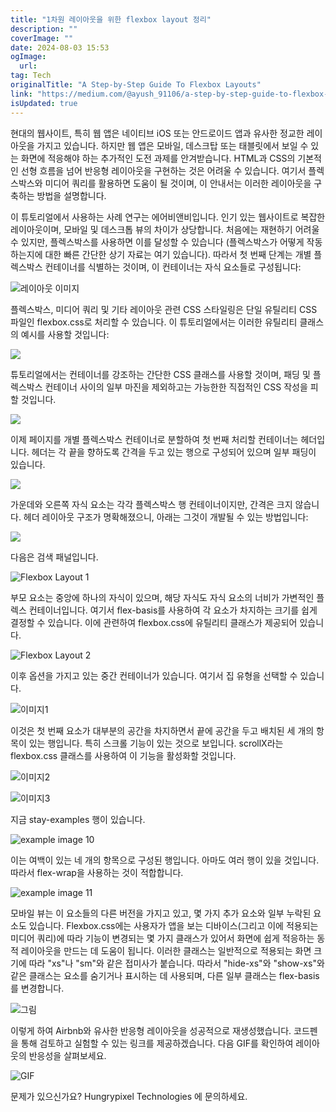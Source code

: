 ```yaml
---
title: "1차원 레이아웃을 위한 flexbox layout 정리"
description: ""
coverImage: ""
date: 2024-08-03 15:53
ogImage:
  url:
tag: Tech
originalTitle: "A Step-by-Step Guide To Flexbox Layouts"
link: "https://medium.com/@ayush_91106/a-step-by-step-guide-to-flexbox-layouts-0edc8eaa021b"
isUpdated: true
---
```


현대의 웹사이트, 특히 웹 앱은 네이티브 iOS 또는 안드로이드 앱과 유사한 정교한 레이아웃을 가지고 있습니다. 하지만 웹 앱은 모바일, 데스크탑 또는 태블릿에서 보일 수 있는 화면에 적응해야 하는 추가적인 도전 과제를 안겨받습니다. HTML과 CSS의 기본적인 선형 흐름을 넘어 반응형 레이아웃을 구현하는 것은 어려울 수 있습니다. 여기서 플렉스박스와 미디어 쿼리를 활용하면 도움이 될 것이며, 이 안내서는 이러한 레이아웃을 구축하는 방법을 설명합니다.

이 튜토리얼에서 사용하는 사례 연구는 에어비앤비입니다. 인기 있는 웹사이트로 복잡한 레이아웃이며, 모바일 및 데스크톱 뷰의 차이가 상당합니다. 처음에는 재현하기 어려울 수 있지만, 플렉스박스를 사용하면 이를 달성할 수 있습니다 (플렉스박스가 어떻게 작동하는지에 대한 빠른 간단한 상기 자료는 여기 있습니다). 따라서 첫 번째 단계는 개별 플렉스박스 컨테이너를 식별하는 것이며, 이 컨테이너는 자식 요소들로 구성됩니다:

![레이아웃 이미지](/assets/img/A-Step-by-Step-Guide-To-Flexbox-Layouts_0.png)

플렉스박스, 미디어 쿼리 및 기타 레이아웃 관련 CSS 스타일링은 단일 유틸리티 CSS 파일인 flexbox.css로 처리할 수 있습니다. 이 튜토리얼에서는 이러한 유틸리티 클래스의 예시를 사용할 것입니다:

<!-- seedividend - 사각형 -->

<ins class="adsbygoogle"
     style="display:block"
     data-ad-client="ca-pub-4877378276818686"
     data-ad-slot="1898504329"
     data-ad-format="auto"
     data-full-width-responsive="true"></ins>

<script>
     (adsbygoogle = window.adsbygoogle || []).push({});
</script>

<img src="/assets/img/A-Step-by-Step-Guide-To-Flexbox-Layouts_1.png" />

튜토리얼에서는 컨테이너를 강조하는 간단한 CSS 클래스를 사용할 것이며, 패딩 및 플렉스박스 컨테이너 사이의 일부 마진을 제외하고는 가능한한 직접적인 CSS 작성을 피할 것입니다.

<img src="/assets/img/A-Step-by-Step-Guide-To-Flexbox-Layouts_2.png" />

이제 페이지를 개별 플렉스박스 컨테이너로 분할하여 첫 번째 처리할 컨테이너는 헤더입니다. 헤더는 각 끝을 향하도록 간격을 두고 있는 행으로 구성되어 있으며 일부 패딩이 있습니다.

<!-- seedividend - 사각형 -->

<ins class="adsbygoogle"
     style="display:block"
     data-ad-client="ca-pub-4877378276818686"
     data-ad-slot="1898504329"
     data-ad-format="auto"
     data-full-width-responsive="true"></ins>

<script>
     (adsbygoogle = window.adsbygoogle || []).push({});
</script>

<img src="/assets/img/A-Step-by-Step-Guide-To-Flexbox-Layouts_3.png" />

가운데와 오른쪽 자식 요소는 각각 플렉스박스 행 컨테이너이지만, 간격은 크지 않습니다. 헤더 레이아웃 구조가 명확해졌으니, 아래는 그것이 개발될 수 있는 방법입니다:

<img src="/assets/img/A-Step-by-Step-Guide-To-Flexbox-Layouts_4.png" />

다음은 검색 패널입니다.

<!-- seedividend - 사각형 -->

<ins class="adsbygoogle"
     style="display:block"
     data-ad-client="ca-pub-4877378276818686"
     data-ad-slot="1898504329"
     data-ad-format="auto"
     data-full-width-responsive="true"></ins>

<script>
     (adsbygoogle = window.adsbygoogle || []).push({});
</script>

![Flexbox Layout 1](/assets/img/A-Step-by-Step-Guide-To-Flexbox-Layouts_5.png)

부모 요소는 중앙에 하나의 자식이 있으며, 해당 자식도 자식 요소의 너비가 가변적인 플렉스 컨테이너입니다. 여기서 flex-basis를 사용하여 각 요소가 차지하는 크기를 쉽게 결정할 수 있습니다. 이에 관련하여 flexbox.css에 유틸리티 클래스가 제공되어 있습니다.

![Flexbox Layout 2](/assets/img/A-Step-by-Step-Guide-To-Flexbox-Layouts_6.png)

이후 옵션을 가지고 있는 중간 컨테이너가 있습니다. 여기서 집 유형을 선택할 수 있습니다.

<!-- seedividend - 사각형 -->

<ins class="adsbygoogle"
     style="display:block"
     data-ad-client="ca-pub-4877378276818686"
     data-ad-slot="1898504329"
     data-ad-format="auto"
     data-full-width-responsive="true"></ins>

<script>
     (adsbygoogle = window.adsbygoogle || []).push({});
</script>

![이미지1](/assets/img/A-Step-by-Step-Guide-To-Flexbox-Layouts_7.png)

이것은 첫 번째 요소가 대부분의 공간을 차지하면서 끝에 공간을 두고 배치된 세 개의 항목이 있는 행입니다. 특히 스크롤 기능이 있는 것으로 보입니다. scrollX라는 flexbox.css 클래스를 사용하여 이 기능을 활성화할 것입니다.

![이미지2](/assets/img/A-Step-by-Step-Guide-To-Flexbox-Layouts_8.png)

![이미지3](/assets/img/A-Step-by-Step-Guide-To-Flexbox-Layouts_9.png)

<!-- seedividend - 사각형 -->

<ins class="adsbygoogle"
     style="display:block"
     data-ad-client="ca-pub-4877378276818686"
     data-ad-slot="1898504329"
     data-ad-format="auto"
     data-full-width-responsive="true"></ins>

<script>
     (adsbygoogle = window.adsbygoogle || []).push({});
</script>

지금 stay-examples 행이 있습니다.

![example image 10](/assets/img/A-Step-by-Step-Guide-To-Flexbox-Layouts_10.png)

이는 여백이 있는 네 개의 항목으로 구성된 행입니다. 아마도 여러 행이 있을 것입니다. 따라서 flex-wrap을 사용하는 것이 적합합니다.

![example image 11](/assets/img/A-Step-by-Step-Guide-To-Flexbox-Layouts_11.png)

<!-- seedividend - 사각형 -->

<ins class="adsbygoogle"
     style="display:block"
     data-ad-client="ca-pub-4877378276818686"
     data-ad-slot="1898504329"
     data-ad-format="auto"
     data-full-width-responsive="true"></ins>

<script>
     (adsbygoogle = window.adsbygoogle || []).push({});
</script>

모바일 뷰는 이 요소들의 다른 버전을 가지고 있고, 몇 가지 추가 요소와 일부 누락된 요소도 있습니다. Flexbox.css에는 사용자가 앱을 보는 디바이스(그리고 이에 적용되는 미디어 쿼리)에 따라 기능이 변경되는 몇 가지 클래스가 있어서 화면에 쉽게 적응하는 동적 레이아웃을 만드는 데 도움이 됩니다. 이러한 클래스는 일반적으로 적용되는 화면 크기에 따라 "xs"나 "sm"와 같은 접미사가 붙습니다. 따라서 "hide-xs"와 "show-xs"와 같은 클래스는 요소를 숨기거나 표시하는 데 사용되며, 다른 일부 클래스는 flex-basis를 변경합니다.

![그림](/assets/img/A-Step-by-Step-Guide-To-Flexbox-Layouts_12.png)

이렇게 하여 Airbnb와 유사한 반응형 레이아웃을 성공적으로 재생성했습니다. 코드펜을 통해 검토하고 실험할 수 있는 링크를 제공하겠습니다. 다음 GIF를 확인하여 레이아웃의 반응성을 살펴보세요.

![GIF](https://miro.medium.com/v2/resize:fit:1400/0*DbhOUA72roS9nqqW.gif)

<!-- seedividend - 사각형 -->

<ins class="adsbygoogle"
     style="display:block"
     data-ad-client="ca-pub-4877378276818686"
     data-ad-slot="1898504329"
     data-ad-format="auto"
     data-full-width-responsive="true"></ins>

<script>
     (adsbygoogle = window.adsbygoogle || []).push({});
</script>

문제가 있으신가요? Hungrypixel Technologies 에 문의하세요.
